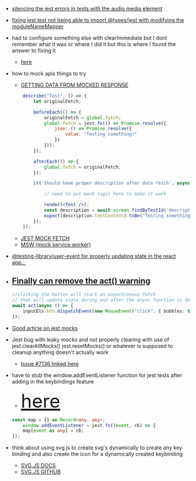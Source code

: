 - <a href="https://github.com/jsdom/jsdom/issues/2155" rel="noopener noreferrer">silencing the jest errors in tests with the audio media element</a>

- <a href="https://github.com/microsoft/vscode/issues/94474" rel="noopener noreferrer">fixing jest test not being able to import @types/jest with modifying the moduleNameMapper</a>

- had to configure something else with clearImmediate but I dont remember what it was or where I did it but this is where I found the answer to fixing it
  * <a href="https://github.com/testing-library/dom-testing-library/issues/914" rel="noopener noreferrer">here</a>

- how to mock apis things to try
  * <a href="https://stackoverflow.com/questions/65946740/mocking-fetch-with-jest-fn-in-react" rel="noopener noreferrer">GETTING DATA FROM MOCKED RESPONSE</a>
  ```jsx
      describe("Test", () => {
          let originalFetch;

          beforeEach(() => {
              originalFetch = global.fetch;
              global.fetch = jest.fn(() => Promise.resolve({
                  json: () => Promise.resolve({
                      value: "Testing something!"
                  })
              }));
          });

          afterEach(() => {
              global.fetch = originalFetch;
          });

          it('Should have proper description after data fetch', async () => {

              // need to put mock logic here to make it work

              render(<Test />);
              const description = await screen.findByTestId('description');
              expect(description.textContent).toBe("Testing something!");
          });
      });
  ```
  * <a href="https://www.leighhalliday.com/mock-fetch-jest" rel="noopener noreferrer">JEST MOCK FETCH</a>
  * <a href="https://mswjs.io/docs/api/response/network-error" rel="noopener noreferrer">MSW (mock service worker)</a>



* <a href="https://testing-library.com/docs/ecosystem-user-event/" rel="noopener noreferrer">@testing-library/user-event for properly updating state in the react app...</a>

* <a href="https://kentcdodds.com/blog/fix-the-not-wrapped-in-act-warning" rel="noopener noreferrer">Finally can remove the act() warning</a>
    - 
    ```ts
    //clicking the button will start an asynchronous fetch 
    // that will update state during and after the async function is done
    await act(async () => {
        inputEls.btn.dispatchEvent(new MouseEvent("click", { bubbles: true }));
    });
    ```

* <a href="https://medium.com/@rickhanlonii/understanding-jest-mocks-f0046c68e53c" rel="noopener noreferrer">Good article on jest mocks</a>
       

* Jest bug with leaky mocks and not properly clearing with use of jest.clearAllMocks() jest.resetMocks() or whatever is supposed to cleanup anything doesn't actually work
    - <a href="https://github.com/facebook/jest/issues/7136" rel="noopener noreferrer">Issue #7136 linked here</a>


* have to stub the window.addEventListener function for jest tests after adding in the keybindings feature
    - <a href="https://medium.com/@DavideRama/testing-global-event-listener-within-a-react-component-b9d661e59953" style="font-size: 50px" rel="noopener noreferrer">here</a>

    ```ts
    const map = {} as Record<any, any>;
        window.addEventListener = jest.fn((event, cb) => {
        map[event as any] = cb;
    });

    ```


* think about using svg.js to create svg's dynamically to create any key binding and also create the icon for a dynamically created keybinding
    - <a href="https://svgjs.dev/docs/3.0/" rel="noopener noreferrer">SVG.JS DOCS</a>
    - <a href="https://github.com/svgdotjs/svg.js" rel="noopener noreferrer">SVG.JS GITHUB</a>
    